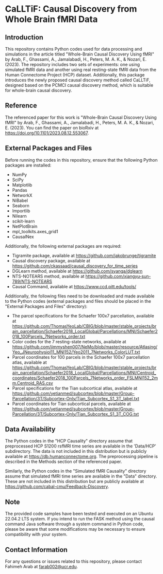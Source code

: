 # CaLLTiF: Causal Discovery from Whole Brain fMRI Data

## Introduction

This repository contains Python codes used for data processing and simulations in the article titled "Whole-Brain Causal Discovery Using fMRI" by Arab, F., Ghassami, A., Jamalabadi, H., Peters, M. A. K., & Nozari, E. (2023). The repository includes two sets of experiments: one using simulated fMRI data and another using real resting-state fMRI data from the Human Connectome Project (HCP) dataset. Additionally, this package introduces the newly proposed causal discovery method called CaLLTiF, designed based on the PCMCI causal discovery method, which is suitable for whole-brain causal discovery.

## Reference

The referenced paper for this work is "Whole-Brain Causal Discovery Using fMRI" by Arab, F., Ghassami, A., Jamalabadi, H., Peters, M. A. K., & Nozari, E. (2023). You can find the paper on bioRxiv at https://doi.org/10.1101/2023.08.12.553067.

## External Packages and Files

Before running the codes in this repository, ensure that the following Python packages are installed:

- NumPy
- SciPy
- Matplotlib
- Pandas
- NetworkX
- NiBabel
- Seaborn
- Importlib
- Nilearn
- scikit-learn
- NetPlotBrain
- mpl_toolkits.axes_grid1
- CausalNex

Additionally, the following external packages are required:

- Tigramite package, available at https://github.com/jakobrunge/tigramite
- Causal discovery package, available at https://github.com/ckassaad/causal_discovery_for_time_series
- DGLearn method, available at https://github.com/syanga/dglearn
- NTS-NOTEARS method, available at https://github.com/xiangyu-sun-789/NTS-NOTEARS
- Causal Command, available at https://www.ccd.pitt.edu/tools/

Additionally, the following files need to be downloaded and made available to the Python codes (external packages and files should be placed in the "External Packages and Files" directory):

- The parcel specifications for the Schaefer 100x7 parcellation, available at https://github.com/ThomasYeoLab/CBIG/blob/master/stable_projects/brain_parcellation/Schaefer2018_LocalGlobal/Parcellations/MNI/Schaefer2018_100Parcels_7Networks_order.txt
- Color codes for the 7 resting-state networks, available at https://github.com/jimmyshen007/NeMo/blob/master/resource/Atlasing/Yeo_JNeurophysiol11_MNI152/Yeo2011_7Networks_ColorLUT.txt
- Parcel coordinates for 100 parcels in the Schaefer 100x7 parcellation atlas, available at https://github.com/ThomasYeoLab/CBIG/blob/master/stable_projects/brain_parcellation/Schaefer2018_LocalGlobal/Parcellations/MNI/Centroid_coordinates/Schaefer2018_100Parcels_7Networks_order_FSLMNI152_2mm.Centroid_RAS.csv
- Parcel specifications for the Tian subcortical atlas, available at https://github.com/yetianmed/subcortex/blob/master/Group-Parcellation/3T/Subcortex-Only/Tian_Subcortex_S1_3T_label.txt
- Parcel coordinates for Tian subcortical parcels, available at https://github.com/yetianmed/subcortex/blob/master/Group-Parcellation/3T/Subcortex-Only/Tian_Subcortex_S1_3T_COG.txt

## Data Availability

The Python codes in the "HCP Causality" directory assume that preprocessed HCP S1200 rsfMRI time series are available in the 'Data/HCP' subdirectory. The data is not included in this distribution but is publicly available at https://db.humanconnectome.org. The preprocessing pipeline is described in the Methods section of the referenced paper.

Similarly, the Python codes in the "Simulated fMRI Causality" directory assume that simulated fMRI time series are available in the "Data" directory. These are not included in this distribution but are publicly available at https://github.com/cabal-cmu/Feedback-Discovery.

## Note

The provided code samples have been tested and executed on an Ubuntu 22.04.2 LTS system. If you intend to run the FASK method using the causal command Java software through a system command in Python code, please be aware that some modifications may be necessary to ensure compatibility with your system.

## Contact Information

For any questions or issues related to this repository, please contact Fahimeh Arab at farab002@ucr.edu.

